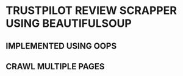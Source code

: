 # TRUSTPILOT REVIEW SCRAPPER USING BEAUTIFULSOUP

## IMPLEMENTED USING OOPS 

## CRAWL MULTIPLE PAGES

##
